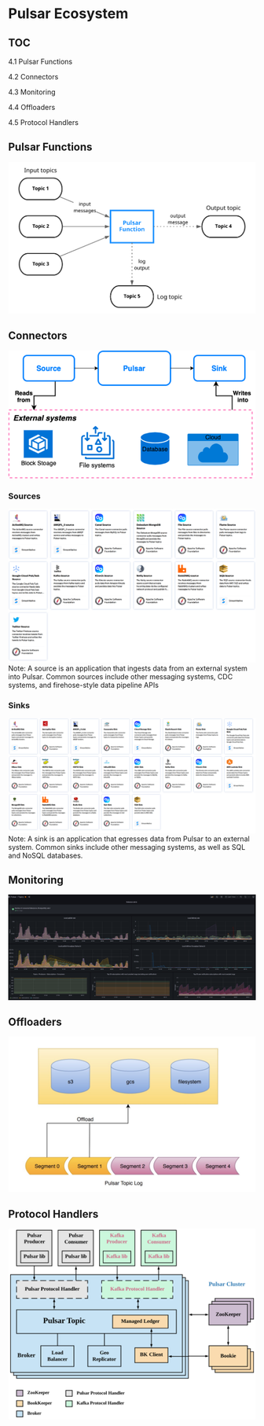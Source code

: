 # Pulsar Ecosystem


## TOC

4.1 Pulsar Functions

4.2 Connectors

4.3 Monitoring

4.4 Offloaders

4.5 Protocol Handlers


## Pulsar Functions
![functions](./slides/assets/functions.png)


## Connectors
<!-- .slide: data-background-color="white"  --> 
![connectors](./slides/assets/pulsar-io.png)


### Sources
![sources](./slides/assets/sources.png)
Note:
A source is an application that ingests data from an external system into Pulsar. Common sources include other messaging systems, CDC systems, and firehose-style data pipeline APIs


### Sinks
![sinks](./slides/assets/sinks.png)
Note:
A sink is an application that egresses data from Pulsar to an external system. Common sinks include other messaging systems, as well as SQL and NoSQL databases.


## Monitoring
![monitoring](./slides/assets/monitoring.png)


## Offloaders
![tiered-storage](./slides/assets/pulsar-tiered-storage.jpg)


## Protocol Handlers
![kop](./slides/assets/kop-architecture.png)
